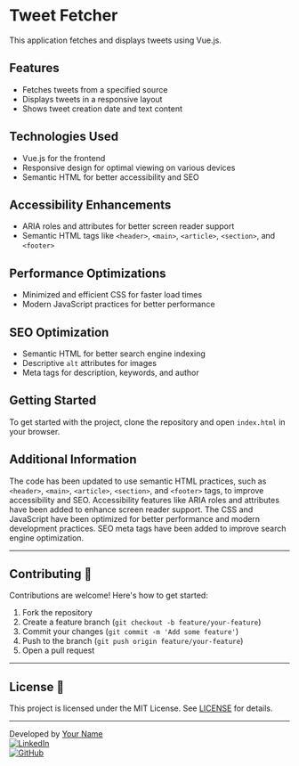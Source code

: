 # Tweet Fetcher

This application fetches and displays tweets using Vue.js.

## Features
- Fetches tweets from a specified source
- Displays tweets in a responsive layout
- Shows tweet creation date and text content

## Technologies Used
- Vue.js for the frontend
- Responsive design for optimal viewing on various devices
- Semantic HTML for better accessibility and SEO

## Accessibility Enhancements
- ARIA roles and attributes for better screen reader support
- Semantic HTML tags like `<header>`, `<main>`, `<article>`, `<section>`, and `<footer>`

## Performance Optimizations
- Minimized and efficient CSS for faster load times
- Modern JavaScript practices for better performance

## SEO Optimization
- Semantic HTML for better search engine indexing
- Descriptive `alt` attributes for images
- Meta tags for description, keywords, and author

## Getting Started
To get started with the project, clone the repository and open `index.html` in your browser.

## Additional Information
The code has been updated to use semantic HTML practices, such as `<header>`, `<main>`, `<article>`, `<section>`, and `<footer>` tags, to improve accessibility and SEO. Accessibility features like ARIA roles and attributes have been added to enhance screen reader support. The CSS and JavaScript have been optimized for better performance and modern development practices. SEO meta tags have been added to improve search engine optimization.

---

## Contributing 🤝

Contributions are welcome! Here's how to get started:

1. Fork the repository
2. Create a feature branch (`git checkout -b feature/your-feature`)
3. Commit your changes (`git commit -m 'Add some feature'`)
4. Push to the branch (`git push origin feature/your-feature`)
5. Open a pull request

---

## License 📄

This project is licensed under the MIT License. See [LICENSE](LICENSE) for details.

---

Developed by [Your Name](mailto:sohail.cpp@gmail.com)  
[![LinkedIn](https://img.shields.io/badge/LinkedIn-Connect-blue?logo=linkedin)](https://linkedin.com/in/saqibroy)  
[![GitHub](https://img.shields.io/badge/GitHub-View-green?logo=github)](https://github.com/saqibroy)
